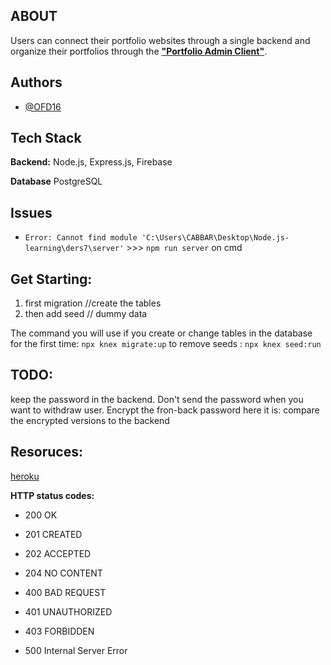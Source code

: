## ABOUT
Users can connect their portfolio websites through a single backend and organize their portfolios through the [**"Portfolio Admin Client"**](https://github.com/OFD16/portfolio-admin-client).

## Authors

- [@OFD16](https://github.com/OFD16)


## Tech Stack

**Backend:** Node.js, Express.js, Firebase

**Database** PostgreSQL

## Issues
* ```Error: Cannot find module 'C:\Users\CABBAR\Desktop\Node.js-learning\ders7\server'``` >>> ```npm run server``` on cmd


## Get Starting: 

1) first migration //create the tables
2) then add seed // dummy data

The command you will use if you create or change tables in the database for the first time: ```npx knex migrate:up```
to remove seeds : ```npx knex seed:run```

## TODO:
keep the password in the backend. Don't send the password when you want to withdraw user. Encrypt the fron-back password
here it is: compare the encrypted versions to the backend

## Resoruces: 
[heroku](https://www.youtube.com/watch?v=MeChntPkKbs)

**HTTP status codes:**
- 200 OK 
- 201 CREATED
- 202 ACCEPTED
- 204 NO CONTENT

- 400 BAD REQUEST
- 401 UNAUTHORIZED
- 403 FORBIDDEN

- 500 Internal Server Error
